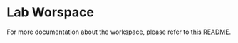 # Lab Worspace

For more documentation about the workspace, please refer to [this README](https://github.com/ml-tooling/ml-workspace).
